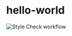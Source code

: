 # hello-world
![Style Check workflow](https://github.com/zgawish/hello-world/actions/workflows/style_check.yml/badge.svg)
